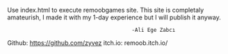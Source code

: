 Use index.html to execute remoobgames site.
This site is completaly amateurish, I made it with my 1-day experience but I will publish it anyway.
					
											-Ali Ege Zabcı


Github: https://github.com/zyvez
itch.io: remoob.itch.io/
